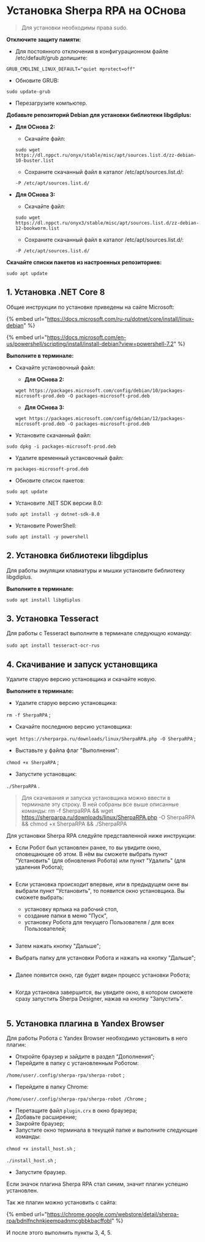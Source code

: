 # Установка Sherpa RPA на ОСнова

> Для установки необходимы права sudo.

**Отключите защиту памяти:**

* Для постоянного отключения в конфигурационном файле /etc/default/grub допишите:

`GRUB_CMDLINE_LINUX_DEFAULT="quiet mprotect=off"`&#x20;

* Обновите GRUB:

`sudo update-grub`

* Перезагрузите компьютер.

**Добавьте репозиторий Debiаn для установки библиотеки libgdiplus:**

*   **Для ОСнова 2:**

    * Скачайте файл:

    `sudo wget https://dl.nppct.ru/onyx/stable/misc/apt/sources.list.d/zz-debian-10-buster.list`

    * Сохраните скачанный файл в каталог /etc/apt/sources.list.d/:

    `-P /etc/apt/sources.list.d/`
*   **Для ОСнова 3:**

    * Скачайте файл:&#x20;

    `sudo wget https://dl.nppct.ru/onyx3/stable/misc/apt/sources.list.d/zz-debian-12-bookworm.list`

    * Сохраните скачанный файл в каталог /etc/apt/sources.list.d/:

    `-P /etc/apt/sources.list.d/`

**Скачайте списки пакетов из настроенных репозиториев:**

`sudo apt update`

## 1. Установка .NET **Core 8**

Общие инструкции по установке приведены на сайте Microsoft:

{% embed url="https://docs.microsoft.com/ru-ru/dotnet/core/install/linux-debian" %}

{% embed url="https://docs.microsoft.com/en-us/powershell/scripting/install/install-debian?view=powershell-7.2" %}

**Выполните в терминале:**

*   Скачайте установочный файл:

    * **Для ОСнова 2:**

    `wget https://packages.microsoft.com/config/debian/10/packages-microsoft-prod.deb -O packages-microsoft-prod.deb`

    * **Для ОСнова 3:**

    `wget https://packages.microsoft.com/config/debian/12/packages-microsoft-prod.deb -O packages-microsoft-prod.deb`
* Установите скачанный файл:

`sudo dpkg -i packages-microsoft-prod.deb`

* Удалите временный установочный файл:

`rm packages-microsoft-prod.deb`

* Обновите список пакетов:

`sudo apt update`

* Установите .NET SDK версии 8.0:

`sudo apt install -y dotnet-sdk-8.0`

* Установите PowerShell:

`sudo apt install -y powershell`

## 2. Установка библиотеки libgdiplu**s**

Для работы эмуляции клавиатуры и мышки установите библиотеку libgdiplus.

**Выполните в терминале:**

`sudo apt install libgdiplus`

## 3. Установка Tesseract

Для работы с Tesseract выполните в терминале следующую команду:\
\
`sudo apt install tesseract-ocr-rus`

## 4. Скачивание и запуск установщика

Удалите старую версию установщика и скачайте новую.

**Выполните в терминале:**

* Удалите старую версию установщика:

&#x20;`rm -f SherpaRPA` ;

* Скачайте последнюю версию установщика:

`wget https://sherparpa.ru/downloads/linux/SherpaRPA.php -O SherpaRPA` ;

* Выставьте у файла флаг "Выполнения":

&#x20;`chmod +x SherpaRPA` ;

* Запустите установщик:&#x20;

`./SherpaRPA` .

> Для скачивания и запуска установщика можно ввести в терминале эту строку. В ней собраны все выше описанные команды: rm -f SherpaRPA && wget https://sherparpa.ru/downloads/linux/SherpaRPA.php -O SherpaRPA && chmod +x SherpaRPA && ./SherpaRPA

Для установки Sherpa RPA следуйте представленной ниже инструкции:

* Если Робот был установлен ранее, то вы увидите окно, оповещающее об этом. В нём вы сможете выбрать пункт "Установить" (для обновления Робота) или пункт "Удалить" (для удаления Робота);

<figure><img src="../../.gitbook/assets/изображение (1) (1) (1) (1) (1) (1).png" alt=""><figcaption></figcaption></figure>

*   Если установка происходит впервые, или в предыдущем окне вы выбрали пункт "Установить", то появится окно установщика. Вы сможете выбрать:

    * установку ярлыка на рабочий стол,&#x20;
    * создание папки в меню "Пуск",
    * установку Робота для текущего Пользователя / для всех Пользователей;

    <figure><img src="../../.gitbook/assets/изображение (2) (1) (1) (1) (1) (1).png" alt=""><figcaption></figcaption></figure>
* Затем нажать кнопку "Дальше";
* Выбрать папку для установки Робота и нажать на кнопку "Дальше";

<figure><img src="../../.gitbook/assets/изображение (4) (1) (1) (1).png" alt=""><figcaption></figcaption></figure>

* Далее появится окно, где будет виден процесс установки Робота;

<figure><img src="../../.gitbook/assets/изображение (10).png" alt=""><figcaption></figcaption></figure>

* Когда установка завершится, вы увидите окно, в котором сможете сразу запустить Sherpa Designer, нажав на кнопку "Запустить".

<figure><img src="../../.gitbook/assets/изображение (9) (1).png" alt=""><figcaption></figcaption></figure>

## 5. Установка плагина в Yandex Browser

Для работы Робота с Yandex Browser необходимо установить в него плагин:

* Откройте браузер и зайдите в раздел “Дополнения”;
* Перейдите в папку с установленным Роботом:

`/home/user/.config/sherpa-rpa/sherpa-robot` ;

* Перейдите в папку Chrome:&#x20;

`/home/user/.config/sherpa-rpa/sherpa-robot /Chrome` ;

* Перетащите файл `plugin.crx` в окно браузера;
* Добавьте расширение;
* Закройте браузер;
* Запустите окно терминала в текущей папке и выполните следующие команды:

`chmod +x install_host.sh` ;

`./install_host.sh` ;

* Запустите браузер.

Если значок плагина Sherpa RPA стал синим, значит плагин успешно установлен.

Так же плагин можно установить с сайта:&#x20;

{% embed url="https://chrome.google.com/webstore/detail/sherpa-rpa/bdnlfnchnkjeempadnmcgbbkbacffobl" %}

И после этого выполнить пункты 3, 4, 5.
